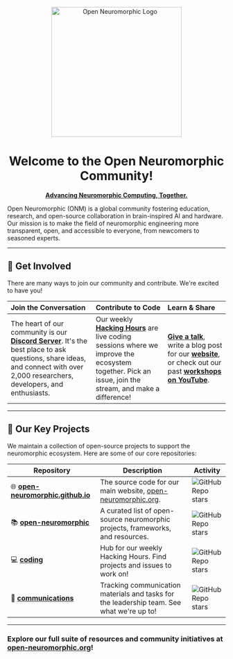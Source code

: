 <p align="center">
  <a href="https://open-neuromorphic.org">
    <img src="https://raw.githubusercontent.com/open-neuromorphic/open-neuromorphic.github.io/main/static/ONM-logo.png" alt="Open Neuromorphic Logo" height="300"/>
  </a>
</p>

<h1 align="center">Welcome to the Open Neuromorphic Community!</h1>

<p align="center">
  <a href="https://open-neuromorphic.org"><b>Advancing Neuromorphic Computing, Together.</b></a>
</p>

Open Neuromorphic (ONM) is a global community fostering education, research, and open-source collaboration in brain-inspired AI and hardware. Our mission is to make the field of neuromorphic engineering more transparent, open, and accessible to everyone, from newcomers to seasoned experts.

---

## 🚀 Get Involved

There are many ways to join our community and contribute. We're excited to have you!

| **Join the Conversation** | **Contribute to Code** | **Learn & Share** |
| :--- | :--- | :--- |
| The heart of our community is our **[Discord Server](https://discord.gg/C9bzWgNmqk)**. It's the best place to ask questions, share ideas, and connect with over 2,000 researchers, developers, and enthusiasts. | Our weekly **[Hacking Hours](https://github.com/open-neuromorphic/coding)** are live coding sessions where we improve the ecosystem together. Pick an issue, join the stream, and make a difference! | **[Give a talk](https://open-neuromorphic.org/getting-involved/)**, write a blog post for our **[website](https://github.com/open-neuromorphic/open-neuromorphic.github.io)**, or check out our past **[workshops on YouTube](https://www.youtube.com/@openneuromorphic)**. |

---

## 🧠 Our Key Projects

We maintain a collection of open-source projects to support the neuromorphic ecosystem. Here are some of our core repositories:

| Repository | Description | Activity |
|---|---|---|
| 🌐 **[open-neuromorphic.github.io](https://github.com/open-neuromorphic/open-neuromorphic.github.io)** | The source code for our main website, [open-neuromorphic.org](https://open-neuromorphic.org). | ![GitHub Repo stars](https://img.shields.io/github/stars/open-neuromorphic/open-neuromorphic.github.io.svg?style=social) |
| 📚 **[open-neuromorphic](https://github.com/open-neuromorphic/open-neuromorphic)** | A curated list of open-source neuromorphic projects, frameworks, and resources. | ![GitHub Repo stars](https://img.shields.io/github/stars/open-neuromorphic/open-neuromorphic.svg?style=social) |
| 💻 **[coding](https://github.com/open-neuromorphic/coding)** | Hub for our weekly Hacking Hours. Find projects and issues to work on! | ![GitHub Repo stars](https://img.shields.io/github/stars/open-neuromorphic/coding.svg?style=social) |
| 📣 **[communications](https://github.com/open-neuromorphic/communications)** | Tracking communication materials and tasks for the leadership team. See what we're up to! | ![GitHub Repo stars](https://img.shields.io/github/stars/open-neuromorphic/communications.svg?style=social) |

---
### **Explore our full suite of resources and community initiatives at [open-neuromorphic.org](https://open-neuromorphic.org)!**
